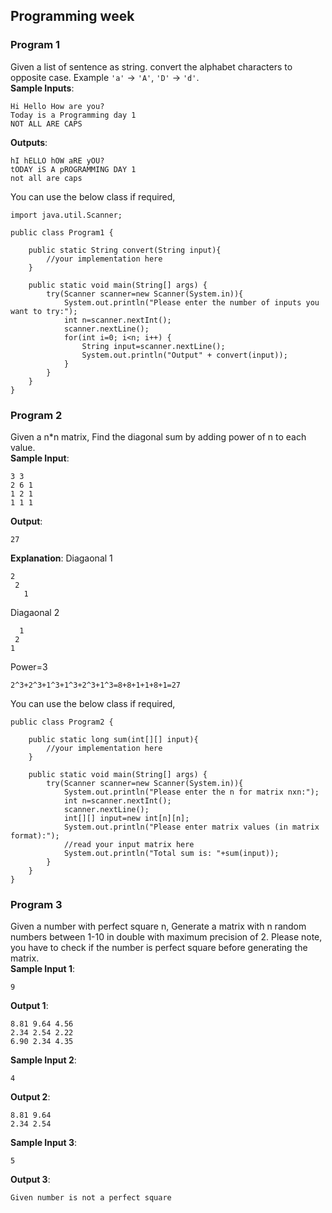 ## Programming week

### Program 1
Given a list of sentence as string. convert the alphabet characters to opposite case. Example `'a'` -> `'A'`, `'D'` -> `'d'`.<br>
**Sample Inputs**:
```
Hi Hello How are you?
Today is a Programming day 1
NOT ALL ARE CAPS
```
**Outputs**:
```
hI hELLO hOW aRE yOU?
tODAY iS A pROGRAMMING DAY 1
not all are caps
```
You can use the below class if required,
```
import java.util.Scanner;

public class Program1 {

    public static String convert(String input){
        //your implementation here
    }

    public static void main(String[] args) {
        try(Scanner scanner=new Scanner(System.in)){
            System.out.println("Please enter the number of inputs you want to try:");
            int n=scanner.nextInt();
            scanner.nextLine();
            for(int i=0; i<n; i++) {
                String input=scanner.nextLine();
                System.out.println("Output" + convert(input));
            }
        }
    }
}
```

### Program 2
Given a n*n matrix, Find the diagonal sum by adding power of n to each value.<br>
**Sample Input**:
```
3 3
2 6 1
1 2 1
1 1 1
```
**Output**:
```
27
```
**Explanation**:
Diagaonal 1
```
2
 2 
   1
```

Diagaonal 2
```
  1
 2
1
```
Power=3
```
2^3+2^3+1^3+1^3+2^3+1^3=8+8+1+1+8+1=27
```
You can use the below class if required,
```
public class Program2 {

    public static long sum(int[][] input){
        //your implementation here
    }

    public static void main(String[] args) {
        try(Scanner scanner=new Scanner(System.in)){
            System.out.println("Please enter the n for matrix nxn:");
            int n=scanner.nextInt();
            scanner.nextLine();
            int[][] input=new int[n][n];
            System.out.println("Please enter matrix values (in matrix format):");
            //read your input matrix here
            System.out.println("Total sum is: "+sum(input));
        }
    }
}
```

### Program 3
Given a number with perfect square n, Generate a matrix with n random numbers between 1-10 in double with maximum precision of 2.
Please note, you have to check if the number is perfect square before generating the matrix.<br>
**Sample Input 1**:
```
9
```
**Output 1**:
```
8.81 9.64 4.56
2.34 2.54 2.22
6.90 2.34 4.35
```

**Sample Input 2**:
```
4
```
**Output 2**:
```
8.81 9.64
2.34 2.54
```
**Sample Input 3**:
```
5
```
**Output 3**:
```
Given number is not a perfect square
```
